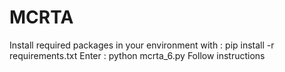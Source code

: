 # MCRTA

Install required packages in your environment with : pip install -r requirements.txt
Enter : python mcrta_6.py
Follow instructions

